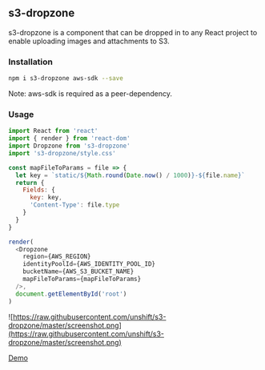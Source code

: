 ## s3-dropzone

s3-dropzone is a component that can be dropped in to any React project to enable uploading images and attachments to S3. 

### Installation

```bash
npm i s3-dropzone aws-sdk --save
```

Note: aws-sdk is required as a peer-dependency.

### Usage

```js
import React from 'react'
import { render } from 'react-dom'
import Dropzone from 's3-dropzone'
import 's3-dropzone/style.css'

const mapFileToParams = file => {
  let key = `static/${Math.round(Date.now() / 1000)}-${file.name}`
  return {
    Fields: {
      key: key,
      'Content-Type': file.type
    }
  }
}

render(
  <Dropzone
    region={AWS_REGION}
    identityPoolId={AWS_IDENTITY_POOL_ID}
    bucketName={AWS_S3_BUCKET_NAME}
    mapFileToParams={mapFileToParams}
  />,
  document.getElementById('root')
)

````

![https://raw.githubusercontent.com/unshift/s3-dropzone/master/screenshot.png](https://raw.githubusercontent.com/unshift/s3-dropzone/master/screenshot.png)

[Demo](http://s3-dropzone.herokuapp.com/)
